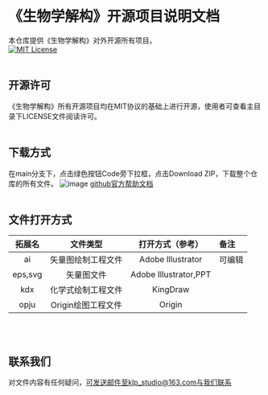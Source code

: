 # 《生物学解构》开源项目说明文档
本仓库提供《生物学解构》对外开源所有项目。
<br>
[![MIT License](https://img.shields.io/badge/license-MIT-blue.svg?style=flat)](http://choosealicense.com/licenses/mit/)
<br><br>
## 开源许可
《生物学解构》所有开源项目均在MIT协议的基础上进行开源，使用者可查看主目录下LICENSE文件阅读许可。
<br><br>
## 下载方式
在main分支下，点击绿色按钮Code旁下拉框，点击Download ZIP，下载整个仓库的所有文件。
![image](https://github.com/xiaokuuuuuu/Biology-Projects/assets/170326215/7e937bd7-5b46-4686-b21d-79a09b3c1faf)
[github官方帮助文档](https://docs.github.com/zh/get-started/start-your-journey/downloading-files-from-github)
<br><br>
## 文件打开方式
|拓展名|文件类型|打开方式（参考）|备注|
|:----:|:----:|:----:|:----|
|ai|矢量图绘制工程文件|Adobe Illustrator|可编辑|
|eps,svg|矢量图文件|Adobe Illustrator,PPT||
|kdx|化学式绘制工程文件|KingDraw||
|opju|Origin绘图工程文件|Origin||

<br><br>
## 联系我们
对文件内容有任何疑问，可发送邮件至klp_studio@163.com与我们联系
